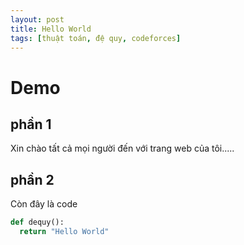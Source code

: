 ```yaml
---
layout: post
title: Hello World
tags: [thuật toán, đệ quy, codeforces]
---
```


# Demo

## phần 1
Xin chào tất cả mọi người đến với trang web của tôi.....

## phần 2
Còn đây là code
```python
def dequy():
  return "Hello World"
```